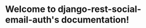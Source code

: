 Welcome to django-rest-social-email-auth's documentation!
==========================================================